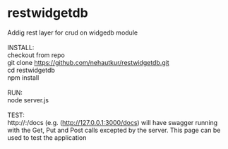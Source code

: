 # restwidgetdb
Addig rest layer for crud on widgedb module
<br><br>
INSTALL: 
<br>checkout from repo
    <br>git clone https://github.com/nehautkur/restwidgetdb.git
 <br>cd restwidgetdb
   <br> npm install
<br><br>
RUN: 
 <br>   node server.js
<br><br>
TEST:
   <br> http://<ip>:<port>/docs (e.g. (http://127.0.0.1:3000/docs) will have swagger running with the Get, Put and Post calls excepted by the server. This page can be used to test the application


